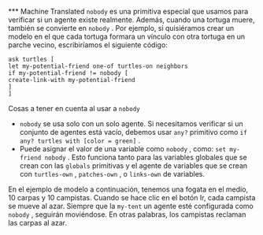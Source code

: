 ﻿*** Machine Translated
`nobody` es una primitiva especial que usamos para verificar si un agente existe realmente. Además, cuando una tortuga muere, también se convierte en `nobody` . Por ejemplo, si quisiéramos crear un modelo en el que cada tortuga formara un vínculo con otra tortuga en un parche vecino, escribiríamos el siguiente código:


    ask turtles [
    let my-potential-friend one-of turtles-on neighbors
    if my-potential-friend != nobody [
    create-link-with my-potential-friend
    ]
    ]


Cosas a tener en cuenta al usar a `nobody`

- `nobody` se usa solo con un solo agente. Si necesitamos verificar si un conjunto de agentes está vacío, debemos usar `any?` primitivo como `if any? turtles with [color = green]` .
- Puede asignar el valor de una variable como `nobody` , como: `set my-friend nobody` . Esto funciona tanto para las variables globales que se crean con las `globals` primitivas y el agente de variables que se crean con `turtles-own` , `patches-own` , o `links-own` de variables.


En el ejemplo de modelo a continuación, tenemos una fogata en el medio, 10 carpas y 10 campistas. Cuando se hace clic en el botón Ir, cada campista se mueve al azar. Siempre que la `my-tent` un agente esté configurada como `nobody` , seguirán moviéndose. En otras palabras, los campistas reclaman las carpas al azar.